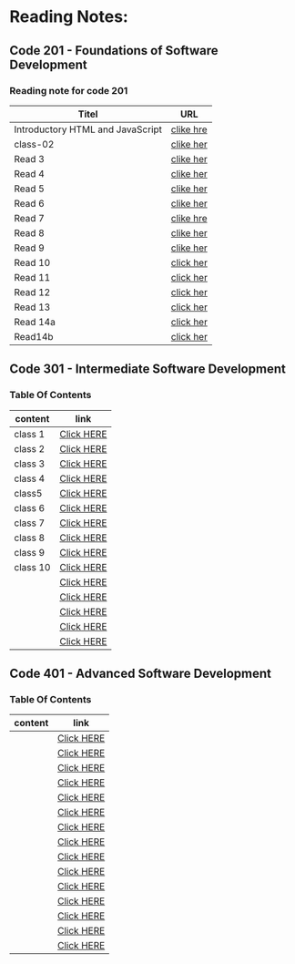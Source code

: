 # Reading Notes:
## Code 201 - Foundations of Software Development
### Reading note for code 201


| Titel                           |    URL                                                                 |
|---------------------------------|------------------------------------------------------------------------|
|Introductory HTML and JavaScript |  [ clike hre](https://ayahzaareer.github.io/reading2/HTML)             |
| class-02                        |  [clike her]( https://ayahzaareer.github.io/reading2/class-02 )        |
| Read 3                          |  [clike her]( https://ayahzaareer.github.io/reading2/read03)           |
| Read 4                          |  [clike her](https://ayahzaareer.github.io/reading2/read04)            |
| Read 5                          |  [clike her](https://ayahzaareer.github.io/reading2/read05)            |
| Read 6                          |  [clike her](https://ayahzaareer.github.io/reading2/read06)            |
| Read 7                          |  [clike hre](https://ayahzaareer.github.io/reading2/read07)            |
| Read 8                          |  [clike her](https://ayahzaareer.github.io/reading2/read08)            |
| Read 9                          |  [clike her ](https://ayahzaareer.github.io/reading2/read09)           |
| Read 10                         |  [click her](https://ayahzaareer.github.io/reading2/read10)            |
| Read 11                         |  [click her](https://ayahzaareer.github.io/reading2/read11)            |
| Read 12                         |  [click her](https://ayahzaareer.github.io/reading2/read12)            |
| Read 13                         |  [click her](https://ayahzaareer.github.io/reading2/read13)            |
| Read 14a                        |  [click her](https://ayahzaareer.github.io/reading2/read14a)           |
|Read14b                          |  [click her](https://ayahzaareer.github.io/reading2/read14b)           |




## Code 301 - Intermediate Software Development
### Table Of Contents
| content      | link                                                            |
| -----------  | ----------------------------------------------------------------|
| class 1      |[Click HERE](https://ayahzaareer.github.io/Reading-notes/class1) |
| class 2      |[Click HERE](https://ayahzaareer.github.io/Reading-notes/class2) |
| class 3      |[Click HERE](https://ayahzaareer.github.io/Reading-notes/class3) |
| class 4      |[Click HERE](https://ayahzaareer.github.io/Reading-notes/class4)|
| class5       |[Click HERE](https://ayahzaareer.github.io/Reading-notes/class5)|
| class 6      |[Click HERE](https://ayahzaareer.github.io/Reading-notes/class6)|
| class 7      |[Click HERE](https://ayahzaareer.github.io/Reading-notes/class7)|
| class 8      |[Click HERE](https://ayahzaareer.github.io/Reading-notes/class8)|
| class 9      |[Click HERE](https://ayahzaareer.github.io/Reading-notes/class9)|
| class 10     |[Click HERE](https://ayahzaareer.github.io/Reading-notes/class10)|
|              |[Click HERE]()|
|              |[Click HERE]()|
|              |[Click HERE]()|
|              |[Click HERE]()|
|              |[Click HERE]()|



## Code 401 -  Advanced Software Development
### Table Of Contents
| content      | link                                                            |
| -----------  | ----------------------------------------------------------------|
|      |[Click HERE]()|
|      |[Click HERE]()|
|      |[Click HERE]()|
|      |[Click HERE]()|
|      |[Click HERE]()|
|      |[Click HERE]()|
|      |[Click HERE]()|
|      |[Click HERE]()|
|      |[Click HERE]()|
|      |[Click HERE]()|
|      |[Click HERE]()|
|      |[Click HERE]()|
|      |[Click HERE]()|
|      |[Click HERE]()|
|      |[Click HERE]()|
